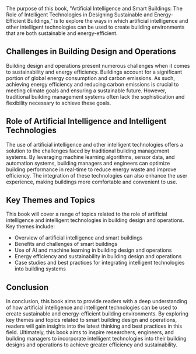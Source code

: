 
The purpose of this book, "Artificial Intelligence and Smart Buildings: The Role of Intelligent Technologies in Designing Sustainable and Energy-Efficient Buildings," is to explore the ways in which artificial intelligence and other intelligent technologies can be used to create building environments that are both sustainable and energy-efficient.

Challenges in Building Design and Operations
--------------------------------------------

Building design and operations present numerous challenges when it comes to sustainability and energy efficiency. Buildings account for a significant portion of global energy consumption and carbon emissions. As such, achieving energy efficiency and reducing carbon emissions is crucial to meeting climate goals and ensuring a sustainable future. However, traditional building management systems often lack the sophistication and flexibility necessary to achieve these goals.

Role of Artificial Intelligence and Intelligent Technologies
------------------------------------------------------------

The use of artificial intelligence and other intelligent technologies offers a solution to the challenges faced by traditional building management systems. By leveraging machine learning algorithms, sensor data, and automation systems, building managers and engineers can optimize building performance in real-time to reduce energy waste and improve efficiency. The integration of these technologies can also enhance the user experience, making buildings more comfortable and convenient to use.

Key Themes and Topics
---------------------

This book will cover a range of topics related to the role of artificial intelligence and intelligent technologies in building design and operations. Key themes include:

* Overview of artificial intelligence and smart buildings
* Benefits and challenges of smart buildings
* Use of AI and machine learning in building design and operations
* Energy efficiency and sustainability in building design and operations
* Case studies and best practices for integrating intelligent technologies into building systems

Conclusion
----------

In conclusion, this book aims to provide readers with a deep understanding of how artificial intelligence and intelligent technologies can be used to create sustainable and energy-efficient building environments. By exploring key themes and topics related to smart building design and operations, readers will gain insights into the latest thinking and best practices in this field. Ultimately, this book aims to inspire researchers, engineers, and building managers to incorporate intelligent technologies into their building designs and operations to achieve greater efficiency and sustainability.
